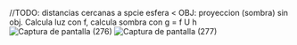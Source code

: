 //TODO: distancias cercanas a spcie esfera <
OBJ: proyeccion (sombra) sin obj. Calcula luz con f, calcula sombra con g = f U h
![Captura de pantalla (276)](https://user-images.githubusercontent.com/20667923/227794292-0f786b45-716f-4072-a49f-7b87cab17d62.png)
![Captura de pantalla (277)](https://user-images.githubusercontent.com/20667923/227794302-0f2cdedd-76d5-4006-9509-aea59593a042.png)
